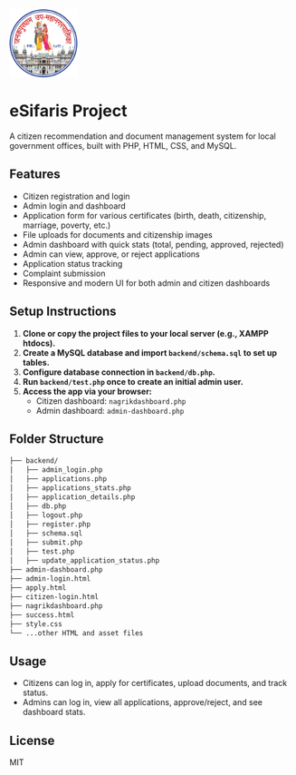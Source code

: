 <img src="janakpurdham-logo.png" alt="Janakpurdham Logo" width="120" />

# eSifaris Project

A citizen recommendation and document management system for local government offices, built with PHP, HTML, CSS, and MySQL.

## Features

- Citizen registration and login
- Admin login and dashboard
- Application form for various certificates (birth, death, citizenship, marriage, poverty, etc.)
- File uploads for documents and citizenship images
- Admin dashboard with quick stats (total, pending, approved, rejected)
- Admin can view, approve, or reject applications
- Application status tracking
- Complaint submission
- Responsive and modern UI for both admin and citizen dashboards

## Setup Instructions

1. **Clone or copy the project files to your local server (e.g., XAMPP htdocs).**
2. **Create a MySQL database and import `backend/schema.sql` to set up tables.**
3. **Configure database connection in `backend/db.php`.**
4. **Run `backend/test.php` once to create an initial admin user.**
5. **Access the app via your browser:**
   - Citizen dashboard: `nagrikdashboard.php`
   - Admin dashboard: `admin-dashboard.php`

## Folder Structure

```
├── backend/
│   ├── admin_login.php
│   ├── applications.php
│   ├── applications_stats.php
│   ├── application_details.php
│   ├── db.php
│   ├── logout.php
│   ├── register.php
│   ├── schema.sql
│   ├── submit.php
│   ├── test.php
│   ├── update_application_status.php
├── admin-dashboard.php
├── admin-login.html
├── apply.html
├── citizen-login.html
├── nagrikdashboard.php
├── success.html
├── style.css
└── ...other HTML and asset files
```

## Usage

- Citizens can log in, apply for certificates, upload documents, and track status.
- Admins can log in, view all applications, approve/reject, and see dashboard stats.

## License

MIT
